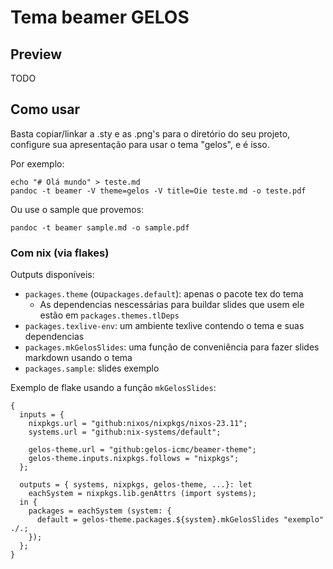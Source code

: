 # Tema beamer GELOS

## Preview

TODO

## Como usar

Basta copiar/linkar a .sty e as .png's para o diretório do seu projeto, configure sua apresentação para usar o tema "gelos", e é isso.

Por exemplo:

```
echo "# Olá mundo" > teste.md
pandoc -t beamer -V theme=gelos -V title=Oie teste.md -o teste.pdf
```

Ou use o sample que provemos:

```
pandoc -t beamer sample.md -o sample.pdf
```

### Com nix (via flakes)

Outputs disponíveis:
- `packages.theme` (ou`packages.default`): apenas o pacote tex do tema
    - As dependencias nescessárias para buildar slides que usem ele estão em `packages.themes.tlDeps`
- `packages.texlive-env`: um ambiente texlive contendo o tema e suas dependencias
- `packages.mkGelosSlides`: uma função de conveniência para fazer slides markdown usando o tema
- `packages.sample`: slides exemplo

Exemplo de flake usando a função `mkGelosSlides`:
```
{
  inputs = {
    nixpkgs.url = "github:nixos/nixpkgs/nixos-23.11";
    systems.url = "github:nix-systems/default";

    gelos-theme.url = "github:gelos-icmc/beamer-theme";
    gelos-theme.inputs.nixpkgs.follows = "nixpkgs";
  };

  outputs = { systems, nixpkgs, gelos-theme, ...}: let
    eachSystem = nixpkgs.lib.genAttrs (import systems);
  in {
    packages = eachSystem (system: {
      default = gelos-theme.packages.${system}.mkGelosSlides "exemplo" ./.;
    });
  };
}

```

